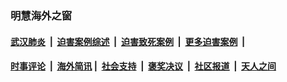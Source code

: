 
### 明慧海外之窗

####  [武汉肺炎](indexes/365.md?t=01200500) &nbsp;|&nbsp;  [迫害案例综述](indexes/328.md?t=01200500) &nbsp;|&nbsp; [迫害致死案例](indexes/277.md?t=01200500)  &nbsp;|&nbsp; [更多迫害案例](indexes/81.md?t=01200500)  &nbsp;|&nbsp; 
####  [时事评论](indexes/251.md?t=01200500) &nbsp;|&nbsp; [海外简讯](indexes/245.md?t=01200500)&nbsp;|&nbsp;  [社会支持](indexes/140.md?t=01200500) &nbsp;|&nbsp; [褒奖决议](indexes/282.md?t=01200500) &nbsp;|&nbsp; [社区报道](indexes/91.md?t=01200500)  &nbsp;|&nbsp; [天人之间](indexes/78.md?t=01200500) 

